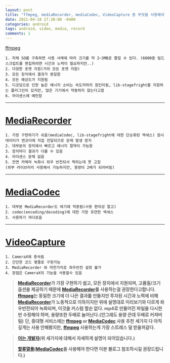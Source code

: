 ```yaml
---
layout: post
title: "ffmpeg, mediaRecorder, mediaCodec, VideoCapture 중 무엇을 사용해야할까?"
date: 2021-04-18 17:20:00 -0400
categories: android
tags: android, video, media, record
comments: 1
---
```


[ffmpeg][ffmpeg]


```
1. 자체 SO를 구축하면 사용 사례에 따라 크기를 약 2~3MB로 줄일 수 있다. (6000중 빌드 스크립트를 편집하려면 시간과 노력이 필요하지만..)
2. 다양한 포맷 지원(거의 모든 포맷 지원)
3. 모든 장치에서 결과가 동일함
4. 모든 해상도가 지원됨
5. 디코딩으로 인한 높은 에너지 소비는 속도저하의 원인이됨, lib-stagefright를 지원하는 플러그인이 있지만, 많은 기기에서 작동하지 않는다고함
6. 라이센스에 예민함
```
---
# [MediaRecorder][MediaRecorder]
```
1. 가장 구현하기가 쉬움(mediaCodec, lib-stagefright에 대한 단순화된 액세스) 원시 데이터가 엔코더에 직접 전달되므로 문제 발생 방지
2. 대부분의 장치에서 빠르고 에너지 절약이 가능함
3. 장치마다 결과가 다를 수 있음
4. 라이센스 문제 없음
5. 전면 카메라 녹화시 좌우 반전되서 찍히는데 못 고침
(외부 라이브러리 사용해서 가능하지만, 용량이 2배가 되어버림)
```
---
# [MediaCodec][MediaCodec]
```
1. 대부분 MediaRecorder도 여기에 적용됨(사용 편의성 말고)
2. codec(encoding/decoding)에 대한 가장 유연한 액세스
3. 사용하기 까다로움
```
---
# [VideoCapture][VideoCapture]
```
1. CameraX에 종속됨
2. 간단한 코드 몇줄로 구현가능
3. MediaRecorder 와 마찬가지로 좌우반전 설정 불가
4. 장점은 CameraX의 기능을 사용할수 있음
```
>**[MediaRecorder][MediaRecorder]가 가장 구현하기 쉽고, 모든 장치에서 지원되며, 고품질/크기 옵션을 제공하기 때문에**
>**[MediaRecorder][MediaRecorder]를 사용하는걸 권장한다고합니다.**
>**[ffmpeg][ffmpeg]는 동일한 크기에 더 나은 결과를 만들지만 투자된 시간과 노력에 비해 [MediaRecorder][mediaRecorder]가 노동적으로 이득이지만 위에 설명대로 미리보기와 다르게 좌우반전되어 녹화되며, 이것을 커스텀 할순 없다. mp4로 만들어진 파일을 다시한번 수정해야 하며, 용량또한 두배로 늘어난다.(안그래도 용량 큰데 두배로 커져버림)**
>**단, 중대형 서비스에는 [ffmpeg][ffmpeg] or [MediaCodec][mediaCodec] 사용 추천**
>**세가지 다 아직 깊게는 사용 안해봤지만,**
>**[ffmpeg][ffmpeg] 사용하는게 가장 스트레스 덜 받을꺼같다.**

>**[아는 개발자][아는 개발자](위 세가지에 대해서 자세하게 설명이 되어있습니다.)**
> 
>**[할류열풍][할류열풍]([MediaCodec][mediaCodec]을 사용해야 한다면 이분 블로그 참조하시길 권장드립니다.)**

[ffmpeg]: https://github.com/bravobit/FFmpeg-Android
[MediaRecorder]: https://developer.android.com/reference/android/media/MediaRecorder
[MediaCodec]: https://developer.android.com/reference/android/media/MediaCodec
[VideoCapture]: https://developer.android.com/jetpack/androidx/releases/camera?hl=ko#camera2-core-1.0.0-alpha06
[아는 개발자]: https://selfish-developer.com/entry/MediaCodec-Getting-Started
[할류열풍]: https://m.blog.naver.com/PostView.nhn?blogId=sandyhallyu&logNo=220760330226&proxyReferer=https:%2F%2Fwww.google.com%2F
